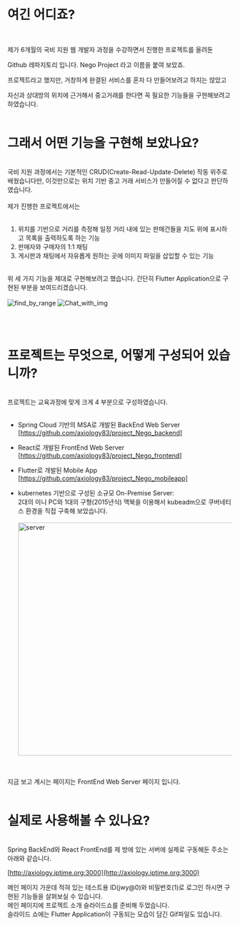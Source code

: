 # 여긴 어디죠?
<br>

제가 6개월의 국비 지원 웹 개발자 과정을 수강하면서 진행한 프로젝트를 올려둔

Github 레파지토리 입니다. Nego Project 라고 이름을 붙여 보았죠.

프로젝트라고 했지만, 거창하게 완결된 서비스를 혼자 다 만들어보려고 하지는 않았고

자신과 상대방의 위치에 근거해서 중고거래를 한다면 꼭 필요한 기능들을 구현해보려고 하였습니다.
<br><br>

# 그래서 어떤 기능을 구현해 보았나요? 
<br>
국비 지원 과정에서는 기본적인 CRUD(Create-Read-Update-Delete) 작동 위주로 배웠습니다만,
이것만으로는 위치 기반 중고 거래 서비스가 만들어질 수 없다고 판단하였습니다.
<br><br>
제가 진행한 프로젝트에서는
<br><br>

1. 위치를 기반으로 거리를 측정해 일정 거리 내에 있는 판매건들을 지도 위에 표시하고 목록을 출력하도록 하는 기능
2. 판매자와 구매자의 1:1 채팅
3. 게시판과 채팅에서 자유롭게 원하는 곳에 이미지 파일을 삽입할 수 있는 기능
<br><br>

위 세 가지 기능을 제대로 구현해보려고 했습니다.
간단히 Flutter Application으로 구현된 부분을 보여드리겠습니다.
<br><br>
![find_by_range](https://github.com/axiology83/project_Nego_backend/assets/132986829/876f33a3-ffef-4641-bbaf-8b530039e158)
![Chat_with_img](https://github.com/axiology83/project_Nego_backend/assets/132986829/404f74ee-c270-418c-b94f-79b82b7198c7)

<br><br>

# 프로젝트는 무엇으로, 어떻게 구성되어 있습니까?
<br>
프로젝트는 교육과정에 맞게 크게 4 부분으로 구성하였습니다.<br><br>

- Spring Cloud 기반의 MSA로 개발된 BackEnd Web Server <br>[https://github.com/axiology83/project_Nego_backend]

- React로 개발된 FrontEnd Web Server <br>[https://github.com/axiology83/project_Nego_frontend]

- Flutter로 개발된 Mobile App <br>[https://github.com/axiology83/project_Nego_mobileapp]

- kubernetes 기반으로 구성된 소규모 On-Premise Server:<br>
  2대의 미니 PC와 1대의 구형(2015년식) 맥북을 이용해서 kubeadm으로 쿠버네티스 환경을 직접 구축해 보았습니다.
  <br><br>
  <img width="522" alt="server" src="https://github.com/axiology83/project_Nego_backend/assets/132986829/97478e01-f1ee-407e-a485-9ae985a8aac9">


<br><br>
지금 보고 계시는 페이지는 FrontEnd Web Server 페이지 입니다.
<br><br>

# 실제로 사용해볼 수 있나요?
<br>
Spring BackEnd와 React FrontEnd를 제 방에 있는 서버에 실제로 구동해둔 주소는 아래와 같습니다.

[http://axiology.iptime.org:3000](http://axiology.iptime.org:3000)

메인 페이지 가운데 적혀 있는 테스트용 ID(jwy@0)와 비밀번호(1)로 로그인 하시면 구현된 기능들을 살펴보실 수 있습니다. <br>
메인 페이지에 프로젝트 소개 슬라이드쇼를 준비해 두었습니다.<br> 
슬라이드 쇼에는 Flutter Application이 구동되는 모습이 담긴 Gif파일도 있습니다.



